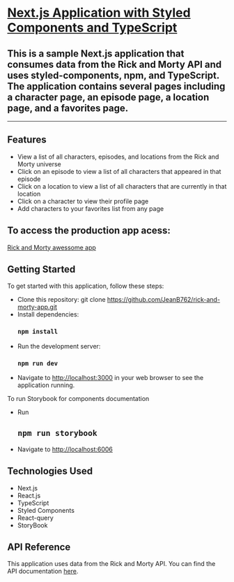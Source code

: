 # [Next.js Application with Styled Components and TypeScript](https://rick-and-morty-awessome-app.netlify.app/)  

## This is a sample Next.js application that consumes data from the Rick and Morty API and uses styled-components, npm, and TypeScript. The application contains several pages including a character page, an episode page, a location page, and a favorites page.  
-----------------------------------------------------------

## Features
  - View a list of all characters, episodes, and locations from the Rick and Morty universe
  - Click on an episode to view a list of all characters that appeared in that episode
  - Click on a location to view a list of all characters that are currently in that location
  - Click on a character to view their profile page
  - Add characters to your favorites list from any page  

## To access the production app acess:
  [Rick and Morty awessome app](https://rick-and-morty-awessome-app.netlify.app/)

## Getting Started
  To get started with this application, follow these steps:
  - Clone this repository: git clone https://github.com/JeanB762/rick-and-morty-app.git
  - Install dependencies: 
    ### `npm install`
  - Run the development server: 
    ### `npm run dev`
  - Navigate to [http://localhost:3000](http://localhost:3000) in your web browser to see the application running.

  To run Storybook for components documentation  
  - Run  
    ## `npm run storybook`  
  - Navigate to [http://localhost:6006](http://localhost:6006)  

## Technologies Used
  - Next.js
  - React.js
  - TypeScript
  - Styled Components
  - React-query
  - StoryBook

## API Reference
  This application uses data from the Rick and Morty API. You can find the API documentation [here](https://rickandmortyapi.com/documentation/).
